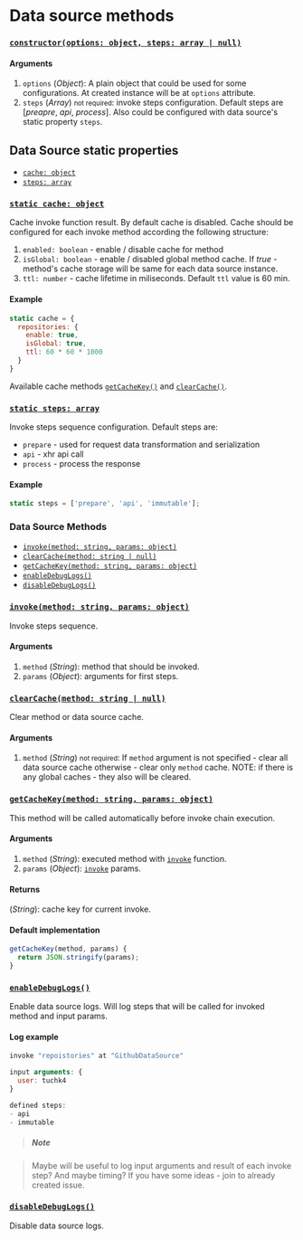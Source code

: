 # Data source methods

### <a id='constructor'></a>[`constructor(options: object, steps: array | null)`](#constructor)

#### Arguments

1. `options` (*Object*): A plain object that could be used for some configurations. At created instance will be at `options` attribute.
2. `steps` (*Array*) <small>not required</small>: invoke steps configuration. Default steps are [*preapre*, *api*, *process*]. Also could be configured with data source's static property `steps`.

## Data Source static properties

- [`cache: object`](#static-cache)
- [`steps: array`](#static-steps)

### <a id='static-cache'></a>[`static cache: object`](#static-cache)
 
Cache invoke function result. By default cache is disabled. Cache should be configured for each invoke method according the following structure:

1. `enabled: boolean` - enable / disable cache for method
2. `isGlobal: boolean` - enable / disabled global method cache. If *true* - method's cache storage will be same for each data source instance.
3. `ttl: number` - cache lifetime in miliseconds. Default `ttl` value is 60 min.

#### Example
```js
static cache = {
  repositories: {
    enable: true,
    isGlobal: true,
    ttl: 60 * 60 * 1000
  }
}
```

Available cache methods [`getCacheKey()`](#getCacheKey) and [`clearCache()`](#clearCache).

### <a id='static-steps'></a>[`static steps: array`](#static-steps)

Invoke steps sequence configuration. Default steps are:

- `prepare` - used for request data transformation and serialization
- `api` - xhr api call
- `process` - process the response

#### Example 
```js
static steps = ['prepare', 'api', 'immutable'];
```

### Data Source Methods

- [`invoke(method: string, params: object)`](#invoke)
- [`clearCache(method: string | null)`](#clearCache)
- [`getCacheKey(method: string, params: object)`](#getCacheKey)
- [`enableDebugLogs()`](#enableDebugLogs)
- [`disableDebugLogs()`](#disableDebugLogs)
 
### <a id='invoke'></a>[`invoke(method: string, params: object)`](#invoke)

Invoke steps sequence.

#### Arguments
1. `method` (*String*): method that should be invoked.
1. `params` (*Object*): arguments for first steps. 

### <a id='clearCache'></a>[`clearCache(method: string | null)`](#clearCache)

Clear method or data source cache.
 
#### Arguments
1. `method` (*String*) <small>not required</small>:  If `method` argument is not specified - clear all data source cache otherwise - clear only `method` cache.  NOTE: if there is any global caches - they also will be cleared.

### <a id='getCacheKey'></a>[`getCacheKey(method: string, params: object)`](#getCacheKey)

This method will be called automatically before invoke chain execution.

#### Arguments
1. `method` (*String*): executed method with [`invoke`](#invoke) function.
2. `params` (*Object*): [`invoke`](#invoke) params.
 
#### Returns
(*String*): cache key for current invoke.

#### Default implementation
```js
getCacheKey(method, params) {
  return JSON.stringify(params);
}
```

### <a id='enableDebugLogs'></a>[`enableDebugLogs()`](#enableDebugLogs)

Enable data source logs. Will log steps that will be called for invoked method and input params. 

#### Log example
```js
invoke "repoistories" at "GithubDataSource"

input arguments: {
  user: tuchk4
}

defined steps:
- api
- immutable
```

>##### Note

>Maybe will be useful to log input arguments and result of each invoke step? And maybe timing? If you have some ideas - join to already created issue.


### <a id='disableDebugLogs'></a>[`disableDebugLogs()`](#disableDebugLogs)
Disable data source logs.
